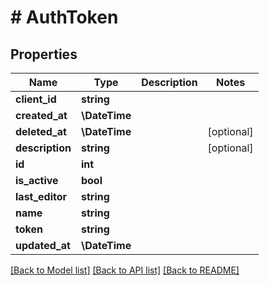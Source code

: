 # # AuthToken

## Properties

Name | Type | Description | Notes
------------ | ------------- | ------------- | -------------
**client_id** | **string** |  |
**created_at** | **\DateTime** |  |
**deleted_at** | **\DateTime** |  | [optional]
**description** | **string** |  | [optional]
**id** | **int** |  |
**is_active** | **bool** |  |
**last_editor** | **string** |  |
**name** | **string** |  |
**token** | **string** |  |
**updated_at** | **\DateTime** |  |

[[Back to Model list]](../../README.md#models) [[Back to API list]](../../README.md#endpoints) [[Back to README]](../../README.md)
